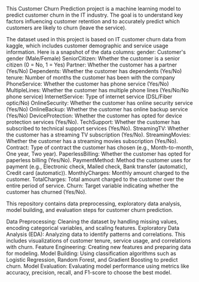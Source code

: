 This Customer Churn Prediction project is a machine learning model to predict customer churn in the IT industry. The goal is to understand key factors influencing customer retention and to accurately predict which customers are likely to churn (leave the service). 

The dataset used in this project is based on IT customer churn data from kaggle, which includes customer demographic and service usage information. Here is a snapshot of the data columns:
gender: Customer's gender (Male/Female)
SeniorCitizen: Whether the customer is a senior citizen (0 = No, 1 = Yes)
Partner: Whether the customer has a partner (Yes/No)
Dependents: Whether the customer has dependents (Yes/No)
tenure: Number of months the customer has been with the company
PhoneService: Whether the customer has phone service (Yes/No)
MultipleLines: Whether the customer has multiple phone lines (Yes/No/No phone service)
InternetService: Type of internet service (DSL/Fiber optic/No)
OnlineSecurity: Whether the customer has online security service (Yes/No)
OnlineBackup: Whether the customer has online backup service (Yes/No)
DeviceProtection: Whether the customer has opted for device protection services (Yes/No).
TechSupport: Whether the customer has subscribed to technical support services (Yes/No).
StreamingTV: Whether the customer has a streaming TV subscription (Yes/No).
StreamingMovies: Whether the customer has a streaming movies subscription (Yes/No).
Contract: Type of contract the customer has chosen (e.g., Month-to-month, One year, Two year).
PaperlessBilling: Whether the customer has opted for paperless billing (Yes/No).
PaymentMethod: Method the customer uses for payment (e.g., Electronic check, Mailed check, Bank transfer (automatic), Credit card (automatic)).
MonthlyCharges: Monthly amount charged to the customer.
TotalCharges: Total amount charged to the customer over the entire period of service.
Churn: Target variable indicating whether the customer has churned (Yes/No).

This repository contains data preprocessing, exploratory data analysis, model building, and evaluation steps for customer churn prediction.

Data Preprocessing: Cleaning the dataset by handling missing values, encoding categorical variables, and scaling features.
Exploratory Data Analysis (EDA): Analyzing data to identify patterns and correlations. This includes visualizations of customer tenure, service usage, and correlations with churn.
Feature Engineering: Creating new features and preparing data for modeling.
Model Building: Using classification algorithms such as Logistic Regression, Random Forest, and Gradient Boosting to predict churn.
Model Evaluation: Evaluating model performance using metrics like accuracy, precision, recall, and F1-score to choose the best model.
